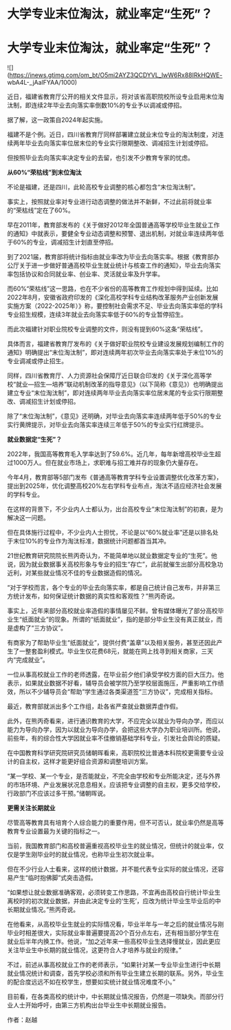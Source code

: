 # 大学专业末位淘汰，就业率定“生死”？

# 大学专业末位淘汰，就业率定“生死”？

![](https://inews.gtimg.com/om_bt/O5mi2AYZ3QCDYVL_lwW6Rx88IRkHQWE-
wbA4L-_jAalFYAA/1000)

近日，福建省教育厅公开的相关文件显示，将对该省高职院校所设专业启用末位淘汰制，即连续2年毕业去向落实率倒数10%的专业予以调减或停招。

据了解，这一政策自2024年起实施。

福建不是个例。近日，四川省教育厅同样部署建立就业末位专业的淘汰制度，对连续两年毕业去向落实率位居末位的专业实行限期整改、调减招生计划或停招。

但按照毕业去向落实率决定专业的去留，也引发不少教育专家的忧虑。

**从60%“荣枯线”到末位淘汰**

不论是福建，还是四川，此轮高校专业调整的核心都包含“末位淘汰制”。

事实上，按照就业率对专业进行动态调整的做法并不新鲜，不过此前将就业率的“荣枯线”定在了60%。

早在2011年，教育部发布的《关于做好2012年全国普通高等学校毕业生就业工作的通知》中就表示，要健全专业动态调整和预警、退出机制，对就业率连续两年低于60%的专业，调减招生计划直至停招。

到了2021届，教育部将统计指标由就业率改为毕业去向落实率。根据《教育部办公厅关于进一步做好普通高校毕业生就业统计与核查工作的通知》，毕业去向落实率包括协议和合同就业率、创业率、灵活就业率及升学率。

而60%“荣枯线”这一思路，也在不少省份的高等教育工作规划中得到延续。比如2022年8月，安徽省政府印发的《深化高校学科专业结构改革服务产业创新发展实施方案（2022-2025年）》称，要控制社会需求不足、毕业去向落实率低的学科专业招生规模，连续3年就业去向落实率低于60%的专业暂停招生。

而此次福建针对职业院校专业调整的文件，则没有提到60%这条“荣枯线”。

具体而言，福建省教育厅发布的《关于做好职业院校专业建设发展规划编制工作的通知》明确提出“末位淘汰制”，即对连续两年初次毕业去向落实率处于末位10%的专业调减或停止招生。

同样，四川省教育厅、人力资源社会保障厅近日联合印发的《关于深化高等学校“就业—招生—培养”联动机制改革的指导意见》（以下简称《意见》）也明确提出建立专业“末位淘汰制”，即对连续两年毕业去向落实率位居末尾的专业实行限期整改、调减招生计划或停招。

除了“末位淘汰制”，《意见》还明确，对毕业去向落实率连续两年低于50%的专业实行黄牌提示，对毕业去向落实率连续三年低于50%的专业实行红牌提示。

**就业数据定“生死”？**

2022年，我国高等教育毛入学率达到了59.6%。近几年，每年新增高校毕业生超过1000万人。但在就业市场上，求职难与招工难并存的现象仍大量存在。

今年4月，教育部等5部门发布《普通高等教育学科专业设置调整优化改革方案》，提出到2025年，优化调整高校20%左右学科专业布点，淘汰不适应经济社会发展的学科专业。

在这样的背景下，不少业内人士都认为，出台高校专业“末位淘汰制”的初衷，是为解决这一问题。

但在具体施行过程中，不少业内人士担忧，不论是以“60%就业率”还是以排名处于末位10%的专业作为淘汰标准，数据统计问题都首当其冲。

21世纪教育研究院院长熊丙奇认为，不能简单地以就业数据定专业的“生死”。他说，因为就业数据事关高校形象与专业的招生“存亡”，此前就催生出部分高校急功近利，对某些就业情况不佳的专业数据造假的情况。

“对于学校而言，各个专业的毕业去向落实率，都是自己统计自己发布，并非第三方统计发布，如何保证统计数据的真实性和客观性？”熊丙奇说。

事实上，近年来部分高校就业率造假的事情屡见不鲜。曾有媒体曝光了部分高校毕业生“纸面就业”的现象。所谓的“纸面就业”，指的是部分毕业生没有真正就业，而是虚构了“三方协议”。

有商家为了帮助毕业生“纸面就业”，提供付费“盖章”以及相关服务，甚至还因此产生了一整套盈利模式。毕业生仅花费68元，就能在网上找寻到相关商家，三天内“完成就业”。

一位从事高校就业工作的老师透露，在毕业前夕他们承受学校方面的巨大压力。他表示，如果就业数据不好看，辅导员会被学院乃至学校层面施压，严重影响工作绩效，所以不少辅导员会“帮助”学生通过各类渠道签“三方协议”，完成相关指标。

最近，教育部就派出多个工作组，赴各省严查就业数据弄虚作假。

此外，在熊丙奇看来，进行通识教育的大学，不应完全以就业为导向办学，而应以能力为导向办学，因为以就业为导向办学，会把这些大学办为职业培训所。他说，前些年，有的综合性大学因就业率不佳撤销基础学科专业，引发社会舆论的质疑。

在中国教育科学研究院研究员储朝晖看来，高职院校比普通本科院校更需要专业设计的自主权，这样才能更好组合资源和调整培训方案。

“某一学校、某一个专业，是否能就业，不完全由学校和专业所能决定，还与外界的市场环境、产业发展状况息息相关。应该把专业调整的自主权，更多交给学校，行政部门不应该过多干预。”储朝晖说。

**更需关注长期就业**

尽管高等教育具有培育个人综合能力的重要作用，但不可否认，就业率仍然是高等教育专业设置最为关键的指标之一。

当前，我国教育部门和高校普遍重视高校毕业生的就业情况，但统计的就业率，仅仅是学生刚毕业时的就业情况，也称毕业生初次就业率。

但在不少行业人士看来，这样的统计数据，并不能代表专业实际的就业情况，还容易产生“临时抱佛脚”式突击造假。

“如果想让就业数据准确客观，必须转变工作思路，不宜再由高校自行统计毕业生离校时的初次就业数据，并由此决定专业的‘生死’，应改为统计毕业生毕业后的中长期就业情况。”熊丙奇说。

在他看来，从高校毕业生就业的实际情况看，毕业半年与一年之后的就业情况与刚毕业时相差很大，实际就业率普遍要提高20个百分点左右，还有相当部分学生在就业后半年内换工作。他说，“加之近年来一些高校毕业生选择慢就业，因此更应关注毕业生中长期的就业情况，这更符合人才培养与就业的规律。”

不过，前述从事高校就业工作的老师表示，“如果针对某一专业毕业生进行中长期就业情况统计和调查，首先学校必须和所有毕业生建立长期的联系。另外，毕业生的配合度远远不如在校学生，想要如实统计就业情况难度不小。”

目前看，在各类高校的统计中，中长期就业情况报告，仍然是一项缺失。而部分行业人士开始呼吁，由第三方机构出台毕业生中长期就业报告。

作者：赵越

